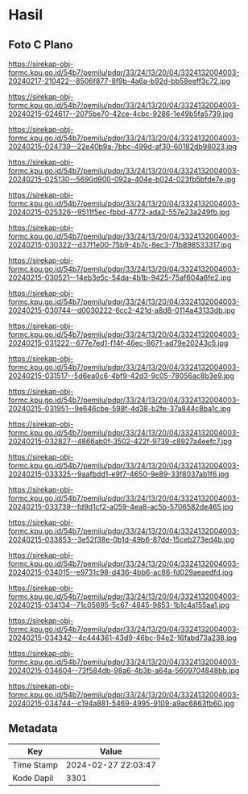 # Hasil

## Foto C Plano

https://sirekap-obj-formc.kpu.go.id/54b7/pemilu/pdpr/33/24/13/20/04/3324132004003-20240217-210422--8506f877-8f9b-4a6a-b92d-bb58eeff3c72.jpg

https://sirekap-obj-formc.kpu.go.id/54b7/pemilu/pdpr/33/24/13/20/04/3324132004003-20240215-024617--2075be70-42ce-4cbc-9286-1e49b5fa5739.jpg

https://sirekap-obj-formc.kpu.go.id/54b7/pemilu/pdpr/33/24/13/20/04/3324132004003-20240215-024739--22e40b9a-7bbc-499d-af30-60182db98023.jpg

https://sirekap-obj-formc.kpu.go.id/54b7/pemilu/pdpr/33/24/13/20/04/3324132004003-20240215-025130--5690d900-092a-404e-b024-023fb5bfde7e.jpg

https://sirekap-obj-formc.kpu.go.id/54b7/pemilu/pdpr/33/24/13/20/04/3324132004003-20240215-025326--9511f5ec-fbbd-4772-ada2-557e23a249fb.jpg

https://sirekap-obj-formc.kpu.go.id/54b7/pemilu/pdpr/33/24/13/20/04/3324132004003-20240215-030322--d37f1e00-75b9-4b7c-8ec3-71b898533317.jpg

https://sirekap-obj-formc.kpu.go.id/54b7/pemilu/pdpr/33/24/13/20/04/3324132004003-20240215-030521--14eb3e5c-54da-4b1b-9425-75af604a6fe2.jpg

https://sirekap-obj-formc.kpu.go.id/54b7/pemilu/pdpr/33/24/13/20/04/3324132004003-20240215-030744--d0030222-6cc2-421d-a8d8-0114a43133db.jpg

https://sirekap-obj-formc.kpu.go.id/54b7/pemilu/pdpr/33/24/13/20/04/3324132004003-20240215-031222--677e7ed1-f14f-46ec-8671-ad79e20243c5.jpg

https://sirekap-obj-formc.kpu.go.id/54b7/pemilu/pdpr/33/24/13/20/04/3324132004003-20240215-031517--5d6ea0c6-4bf9-42d3-9c05-78056ac8b3e9.jpg

https://sirekap-obj-formc.kpu.go.id/54b7/pemilu/pdpr/33/24/13/20/04/3324132004003-20240215-031951--9e646cbe-598f-4d38-b2fe-37a844c8ba1c.jpg

https://sirekap-obj-formc.kpu.go.id/54b7/pemilu/pdpr/33/24/13/20/04/3324132004003-20240215-032827--4866ab0f-3502-422f-9739-c8927a4eefc7.jpg

https://sirekap-obj-formc.kpu.go.id/54b7/pemilu/pdpr/33/24/13/20/04/3324132004003-20240215-033325--9aafbdd1-e9f7-4650-9e89-33f8037ab1f6.jpg

https://sirekap-obj-formc.kpu.go.id/54b7/pemilu/pdpr/33/24/13/20/04/3324132004003-20240215-033739--fd9d1cf2-a059-4ea8-ac5b-5706582de465.jpg

https://sirekap-obj-formc.kpu.go.id/54b7/pemilu/pdpr/33/24/13/20/04/3324132004003-20240215-033853--3e52f38e-0b1d-49b6-87dd-15ceb273ed4b.jpg

https://sirekap-obj-formc.kpu.go.id/54b7/pemilu/pdpr/33/24/13/20/04/3324132004003-20240215-034015--e9731c98-d436-4bb6-ac86-fd029aeaedfd.jpg

https://sirekap-obj-formc.kpu.go.id/54b7/pemilu/pdpr/33/24/13/20/04/3324132004003-20240215-034134--71c05695-5c67-4845-9853-1b1c4a155aa1.jpg

https://sirekap-obj-formc.kpu.go.id/54b7/pemilu/pdpr/33/24/13/20/04/3324132004003-20240215-034342--4c444361-43d9-46bc-94e2-16fabd73a238.jpg

https://sirekap-obj-formc.kpu.go.id/54b7/pemilu/pdpr/33/24/13/20/04/3324132004003-20240215-034604--73f584db-98a6-4b3b-a64a-5609704848bb.jpg

https://sirekap-obj-formc.kpu.go.id/54b7/pemilu/pdpr/33/24/13/20/04/3324132004003-20240215-034744--c194a881-5469-4995-9109-a9ac6863fb60.jpg


## Metadata

| Key        | Value               |
| ---------- | ------------------- |
| Time Stamp | 2024-02-27 22:03:47 |
| Kode Dapil | 3301                |



